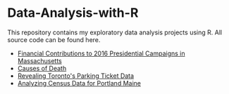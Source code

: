 # Data-Analysis-with-R
This repository contains my exploratory data analysis projects using R. All source code can be found here.

* [Financial Contributions to 2016 Presidential Campaigns in Massachusetts](https://rpubs.com/susan_li/255437)
* [Causes of Death](http://rpubs.com/susan_li/causes-of-death)
* [Revealing Toronto's Parking Ticket Data](http://rpubs.com/susan_li/toronto-parking-tickets)
* [Analyzing Census Data for Portland Maine](http://rpubs.com/susan_li/census-data-portland)
